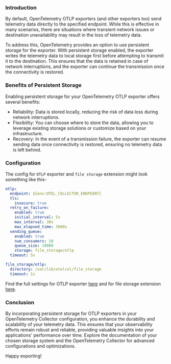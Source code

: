 ### **Introduction**

By default, OpenTelemetry OTLP exporters (and other exporters too) send telemetry data directly to the specified endpoint. While this is effective in many scenarios, there are situations where transient network issues or destination unavailability may result in the loss of telemetry data.

To address this, OpenTelemetry provides an option to use persistent storage for the exporter. With persistent storage enabled, the exporter writes the telemetry data to local storage first before attempting to transmit it to the destination. This ensures that the data is retained in case of network interruptions, and the exporter can continue the transmission once the connectivity is restored.

### **Benefits of Persistent Storage**

Enabling persistent storage for your OpenTelemetry OTLP exporter offers several benefits:

- Reliability: Data is stored locally, reducing the risk of data loss during network interruptions.
- Flexibility: You can choose where to store the data, allowing you to leverage existing storage solutions or customize based on your infrastructure.
- Recovery: In the event of a transmission failure, the exporter can resume sending data once connectivity is restored, ensuring no telemetry data is left behind.

### **Configuration**

The config for `OTLP` exporter and `file storage` extension might look something like this-

```yaml
otlp:
  endpoint: ${env:OTEL_COLLECTOR_ENDPOINT}
  tls:
    insecure: true
  retry_on_failure:
    enabled: true
    initial_interval: 5s
    max_interval: 30s
    max_elapsed_time: 3600s
  sending_queue:
    enabled: true
    num_consumers: 10
    queue_size: 10000
    storage: file_storage/otlp
  timeout: 5s
```

```yaml
file_storage/otlp:
  directory: /var/lib/otelcol/file_storage
  timeout: 1s
```

Find the full settings for OTLP exporter [here](https://github.com/open-telemetry/opentelemetry-collector/blob/main/exporter/exporterhelper/README.md) and for file storage extension [here](https://github.com/open-telemetry/opentelemetry-collector-contrib/tree/main/extension/storage/filestorage).

### **Conclusion**

By incorporating persistent storage for OTLP exporters in your OpenTelemetry Collector configuration, you enhance the durability and scalability of your telemetry data. This ensures that your observability efforts remain robust and reliable, providing valuable insights into your applications' performance over time. Explore the documentation of your chosen storage system and the OpenTelemetry Collector for advanced configurations and optimizations.

Happy exporting!
